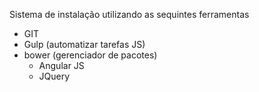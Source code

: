 Sistema de instalação utilizando as sequintes ferramentas

- GIT
- Gulp (automatizar tarefas JS)
- bower (gerenciador de pacotes)
  - Angular JS
  - JQuery
